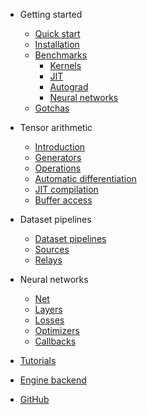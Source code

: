 - Getting started

  - [Quick start](README)
  - [Installation](installation)
  - [Benchmarks](benchmarks/)
    - [Kernels](benchmarks/kernels)
    - [JIT](benchmarks/jit)
    - [Autograd](benchmarks/autograd)
    - [Neural networks](benchmarks/jit)
  - [Gotchas](gotchas)

- Tensor arithmetic

  - [Introduction](tensor/)
  - [Generators](tensor/generators)
  - [Operations](tensor/operations/)
  - [Automatic differentiation](tensor/autograd)
  - [JIT compilation](tensor/jit)
  - [Buffer access](tensor/accessing-data)

- Dataset pipelines

  - [Dataset pipelines](dataset/)
  - [Sources](dataset/sources)
  - [Relays](dataset/relays)

- Neural networks

  - [Net](nn/net)
  - [Layers](nn/layers/)
  - [Losses](nn/losses)
  - [Optimizers](nn/optimizers)
  - [Callbacks](nn/callbacks)

- [Tutorials](tutorials/)
- [Engine backend](engine/)
- [GitHub](https://github.com/matcha-ai/matcha-engine)
